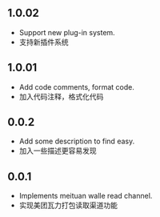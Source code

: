 ## 1.0.02

- Support new plug-in system.
- 支持新插件系统

## 1.0.01

- Add code comments, format code.
- 加入代码注释，格式化代码

## 0.0.2

- Add some description to find easy.
- 加入一些描述更容易发现

## 0.0.1

- Implements meituan walle read channel.
- 实现美团瓦力打包读取渠道功能
